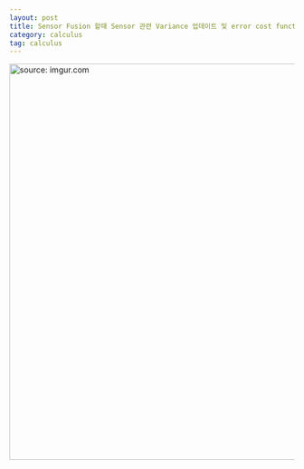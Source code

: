 ```yaml
---
layout: post
title: Sensor Fusion 할때 Sensor 관련 Variance 업데이트 및 error cost function에서의 delta x 최적화 개념(Data Propagation)
category: calculus
tag: calculus
---
```



<a href="https://postimg.cc/n9G0KCHM"><img src="https://i.postimg.cc/hvH6Bd68/Kakao-Talk-Image-2022-01-14-16-40-40.jpg" width="700px" title="source: imgur.com" /><a>
